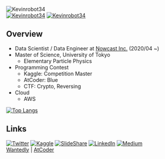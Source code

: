 ![Kevinrobot34]( https://img.shields.io/badge/Degree-Master%20of%20Science-brightgreen ) \
[![Kevinrobot34]( https://road-to-kaggle-grandmaster.vercel.app/api/simple/Kevinrobot34 )]( https://www.kaggle.com/kevinrobot34 )
[![Kevinrobot34](https://img.shields.io/endpoint?url=https%3A%2F%2Fatcoder-badges.now.sh%2Fapi%2Fatcoder%2Fjson%2FKevinrobot34)]( https://atcoder.jp/users/Kevinrobot34 )


## Overview
* Data Scientist / Data Engineer at [Nowcast Inc.]( https://www.nowcast.co.jp/ ) (2020/04 ~)
* Master of Science, University of Tokyo
  - Elementary Particle Physics
* Programming Contest
  - Kaggle: Competition Master
  - AtCoder: Blue
  - CTF: Crypto, Reversing
* Cloud
  - AWS

[![Top Langs](https://github-readme-stats.vercel.app/api/top-langs/?username=Kevinrobot34&layout=compact&theme=radical)](https://github.com/anuraghazra/github-readme-stats)

## Links
[![Twitter](https://img.shields.io/badge/Twitter-0?style=flat-square&logo=twitter&color=1DA1F2&logoColor=white)]( https://twitter.com/Kevinrobot34 )
[![Kaggle](https://img.shields.io/badge/Kaggle-0?style=flat-square&logo=kaggle&color=20BEFF&logoColor=white)]( https://www.kaggle.com/kevinrobot34 )
[![SlideShare](https://img.shields.io/badge/SlideShare-0?style=flat-square&logo=slideshare&color=008ED2&logoColor=white)]( https://www2.slideshare.net/ssuserf0844f )
[![LinkedIn](https://img.shields.io/badge/LinkedIn-0?style=flat-square&logo=linkedin&color=0077B5&logoColor=white)]( https://www.linkedin.com/in/kevinrobot34 )
[![Medium](https://img.shields.io/badge/Medium-0?style=flat-square&logo=medium&color=12100E&logoColor=white)]( https://medium.com/@kevinrobot34 ) \
[Wantedly]( https://www.wantedly.com/users/36645077 )
 | [AtCoder](https://atcoder.jp/users/Kevinrobot34)
